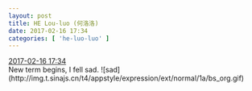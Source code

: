 ```yaml
---
layout: post
title: HE Lou-luo (何洛洛)
date: 2017-02-16 17:34
categories: [ 'he-luo-luo' ]
---
```


<div class="weibo-info">
  <a href="http://weibo.com/6117570574/EvOKoqBrE">2017-02-16 17:34</a>
</div>
New term begins, I fell sad. ![sad](http://img.t.sinajs.cn/t4/appstyle/expression/ext/normal/1a/bs_org.gif)
